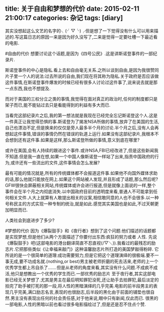 title: 关于自由和梦想的代价
date: 2015-02-11 21:00:17
categories: 杂记
tags: [diary]
---
其实没想起这么文艺的名字的╮(╯▽╰)╭但是想了一下觉得没有什么可以用来描述的.写这篇日志的原因一来是因为好久没写了,二来是觉得一定要吐槽一下最近看的电影.
<!--more-->
#自由的代价
想要讨论这个话题,是因为《四号公民》.这是讲斯诺登事件的一部纪录片.

斯诺登事件的中心是隐私.看上去和自由毫无关系.之所以谈到自由,是因为我很赞同片子里一个人的说法:过去所说的自由,我们现在将其称为隐私.关于政府是否应该做这件事情,在斯诺登事件爆发的时候已经有很多人讨论过这件事了,说来说去就是那一点东西,我也不想提及.

而对于美国的三权分立之类的事情,我觉得在面对真正的政治时,任何的制度都只是架子而已,能不能钻过去只是看能得到的利益有多大而已.

当看完这部纪录片之后,我的第一想法就是我现在已经完全忘记斯诺登这个人.这是一件真正让我觉得恐惧的事.斯诺登为了揭发NSA所做的事情,放弃了在美国的生活,自己也漂泊不定,但是换来的仅仅是旁人最多半个月的讨论.半个月之后,没有人会再想起这件事情,错误的事情仍然在错误的轨道上运行.如果没有这部纪录片,我根本不会想到还有这件事.如果是这样,那么斯诺登所做的事情,意义到底在哪里?

或许在美国,会有人持续的跟进这个事件.或许NSA,FBI已经改进了,但是这些新闻我不知道.但是我一直在想,如果一个中国人像斯诺登一样站了出来,指责中国政府的行为,或许还有一些流出的文件,这件事情会怎么发展?

最有可能的情况就是,所有的传统媒体都不会报道这件事.如果他不向国外媒体求助的话,那么他就只能放在网上.如果这个网站被人发现,并且形成了话题,那么然后呢?GFW很快会屏蔽相关网站,传统媒体或许会进行报道,但是就像上面说的一样,整个事件会在半个月之内彻底消失.以中国政府目前的透明度来看,普通人不可能拿到任何相关文件.人大上就算有人敢提出相关的议案,相信敢同意的人也不会很多.以一种号称民主的方式实现一种专制的统治,就是如此.感觉其实美国也是如此,不过天朝更加明显而已.

人类社会到底进步了多少?

#梦想的代价
因为《爆裂鼓手》和《夜行者》想到了这个问题.他们描述的话题都是实现梦想,但是他们从两个方面描述了你要付出东西:疯狂的努力或者 人性.
先说《爆裂鼓手》吧(这部电影的港台翻译简直不忍直视(/▽＼)).我看过的最残忍的励志片.它把那些类似《让幸福来敲门》这种温馨励志片所打造的美国梦敲得粉碎.
它所说的是一个很简单的道理:成功需要努力,但是它把这个道理演绎的很极端.要不一事无成,要不功成名就.(nothing,or best)男主被老师折磨的死去活来,老师的上一个优秀学生都上吊自杀了.......但是从老师的角度来看,其实没有什么问题.不成疯不成活,他只是想教出一个优秀的学生而已.一部优秀的励志片
至于夜行者,其实这部电影已经无关梦想了.尤其是男主在最后明知罪犯没死,还让助手去拍罪犯,最后淡定的拍完了助手被打死的那一段,将人性的黑暗演绎的几乎完美.电影的前半段男主的表现几乎完美,满口励志名言,表现的也很励志,后半段的黑化由于前面的铺垫也很自然.男主没有表现出任何的社会责任感,对于他来说,眼中只有新闻,仅此而已.
很黑的一部电影,人性的黑暗以前也看过很多电影描绘过了,但是还是忍不住点个赞.